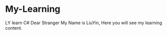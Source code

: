 # My-Learning
LY learn C#
Dear Stranger
   My Name is LiuYin, Here you will see my learning content.
